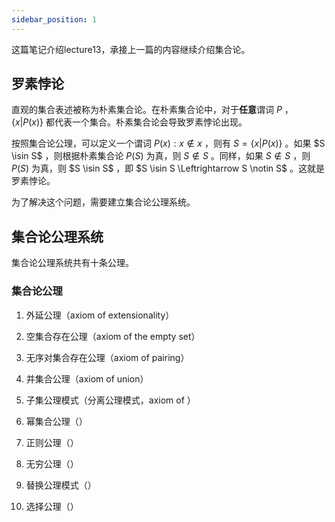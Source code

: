 ```yaml
---
sidebar_position: 1
---
```


这篇笔记介绍lecture13，承接上一篇的内容继续介绍集合论。  

## 罗素悖论

直观的集合表述被称为朴素集合论。在朴素集合论中，对于**任意**谓词 $P$ ， $\{x|P(x)\}$ 都代表一个集合。朴素集合论会导致罗素悖论出现。  

按照集合论公理，可以定义一个谓词 $P(x): x \notin x$ ，则有 $S = \{x|P(x)\}$ 。如果 $S \isin S$ ，则根据朴素集合论 $P(S)$ 为真，则 $S \notin S$ 。同样，如果 $S  \notin S$ ，则 $P(S)$ 为真，则 $S \isin S$ ，即 $S \isin S \Leftrightarrow S \notin S$ 。这就是罗素悖论。  

为了解决这个问题，需要建立集合论公理系统。  

## 集合论公理系统

集合论公理系统共有十条公理。  

### 集合论公理

1. 外延公理（axiom of extensionality）

2. 空集合存在公理（axiom of the empty set）

3. 无序对集合存在公理（axiom of pairing）

4. 并集合公理（axiom of union）

5. 子集公理模式（分离公理模式，axiom of ）

6. 幂集合公理（）

7. 正则公理（）

8. 无穷公理（）

9. 替换公理模式（）

10. 选择公理（）